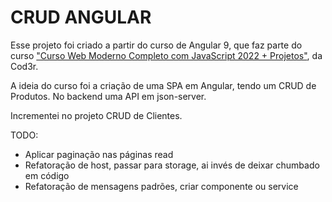 # CRUD ANGULAR

Esse projeto foi criado a partir do curso de Angular 9, que faz parte do curso
["Curso Web Moderno Completo com JavaScript 2022 + Projetos"](https://www.udemy.com/share/1013eS3@XJaB-QAo8jsSzre_W3qCQ6XgailbSQqXUdShu2TGJmSykZgWkS_juRlxJNUgQl8=/), da Cod3r.

A ideia do curso foi a criação de uma SPA em Angular, tendo um CRUD de Produtos. No backend uma API em json-server.

Incrementei no projeto CRUD de Clientes.

TODO:
- Aplicar paginação nas páginas read
- Refatoração de host, passar para storage, ai invés de deixar chumbado em código
- Refatoração de mensagens padrões, criar componente ou service
